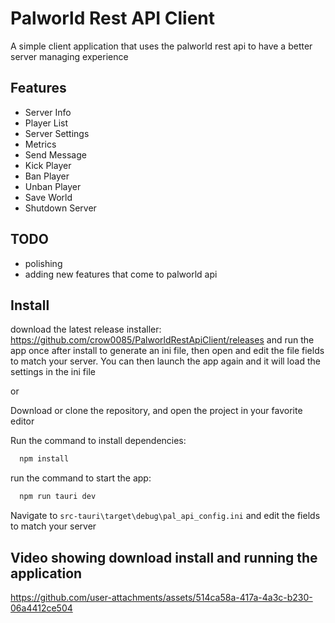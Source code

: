 
# Palworld Rest API Client

A simple client application that uses the palworld rest api to have a better server managing experience




## Features

- Server Info
- Player List
- Server Settings
- Metrics
- Send Message
- Kick Player
- Ban Player
- Unban Player
- Save World
- Shutdown Server


## TODO

- polishing
- adding new features that come to palworld api


## Install
download the latest release installer: https://github.com/crow0085/PalworldRestApiClient/releases and run the app once after install to generate an ini file, then open and edit the file fields to match your server. You can then launch the app again and it will load the settings in the ini file

or

Download or clone the repository, and open the project in your favorite editor 

Run the command to install dependencies:

```bash
  npm install  
```

run the command to start the app:

```bash
  npm run tauri dev  
```

Navigate to ```src-tauri\target\debug\pal_api_config.ini``` and edit the fields to match your server


## Video showing download install and running the application

https://github.com/user-attachments/assets/514ca58a-417a-4a3c-b230-06a4412ce504





